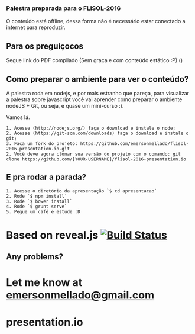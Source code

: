 ### Palestra preparada para o FLISOL-2016

O conteúdo está offline, dessa forma não é necessário estar conectado a internet para reproduzir.

## Para os preguiçocos 

Segue link do PDF compilado (Sem graça e com conteúdo estático :P) ()

## Como preparar o ambiente para ver o conteúdo?

A palestra roda em nodejs, e por mais estranho que pareça, para visualizar a palestra sobre javascript você vai aprender como preparar o ambiente nodeJS + Git, ou seja, é quase um mini-curso :). 

Vamos lá.

    1. Acesse (http://nodejs.org/) faça o download e instale o node;
    2. Acesse (https://git-scm.com/downloads) faça o download e instale o git;
    3. Faça um fork do projeto: https://github.com/emersonmellado/flisol-2016-presentation.io.git
    2. Você deve agora clonar sua versão do projeto com o comando: git clone https://github.com/[YOUR-USERNAME]/flisol-2016-presentation.io

## E pra rodar a parada?

    1. Acesse o diretório da apresentação `$ cd apresentacao`
    2. Rode `$ npm install`
    3. Rode `$ bower install`
    4. Rode `$ grunt serve`
    5. Pegue um café e estude :D

# Based on reveal.js [![Build Status](https://travis-ci.org/hakimel/reveal.js.svg?branch=master)](https://travis-ci.org/hakimel/reveal.js)

## Any problems?
Let me know at emersonmellado@gmail.com
=======
# presentation.io
